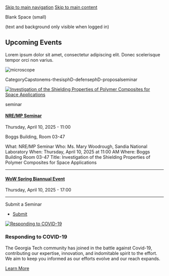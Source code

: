 [Skip to main navigation](https://me.gatech.edu/events/day/20250410#main-navigation) [Skip to main content](https://me.gatech.edu/events/day/20250410#main-content)

Blank Space (small)

(text and background only visible when logged in)

## Upcoming Events

Lorem ipsum dolor sit amet, consectetur adipiscing elit. Donec scelerisque tempor orci non varius.

![microscope](https://me.gatech.edu/sites/default/files/2021-03/michael-longmire-L9EV3OogLh0-unsplash2_0.jpeg)

CategoryCapstonems-thesisphD-defensephD-proposalseminar

[![Investigation of the Shielding Properties of Polymer Composites for Space Applications](https://me.gatech.edu/sites/default/files/styles/event_listing_image_176x168_/public/2025-04/headshot.jpeg?itok=dmGKlVJG)](https://me.gatech.edu/event/nremp-seminar-71)

seminar

#### [NRE/MP Seminar](http://www2.me.gatech.edu/www/calendar/view_seminar.asp?speaker=Mary%20Woodrough&startDate=4/10/2025&startTime=11:00%20AM)

Thursday, April 10, 2025 - 11:00

Boggs Building, Room 03-47

What: NRE/MP Seminar Who: Ms. Mary Woodrough, Sandia National Laboratory When: Thursday, April 10, 2025 at 11:00 AM Where: Boggs Building Room 03-47 Title: Investigation of the Shielding Properties of Polymer Composites for Space Applications

* * *

#### [WoW Spring Biannual Event](https://connect.me.gatech.edu/woodruff/rsvp_boot?id=375134)

Thursday, April 10, 2025 - 17:00

* * *

Submit a Seminar

- [Submit](https://me.gatech.edu/submit-your-seminar)

[![Responding to COVID-19](https://me.gatech.edu/sites/default/files/2021-03/dylan-ferreira-HJmxky8Fvmo-unsplash%402x_1.png)](http://www.google.ca/)

### Responding to COVID-19

The Georgia Tech community has joined in the battle against Covid-19, contributing our expertise, innovation, and indomitable spirit to the effort. We aim to keep you informed as our efforts evolve and our reach expands.

[Learn More](http://www.google.ca/)